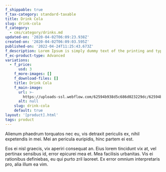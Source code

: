 ```yaml
---
f_shippable: true
f_tax-category: standard-taxable
title: Drink Cola
slug: drink-cola
f_category:
  - cms/category/drinks.md
updated-on: '2020-04-02T06:09:23.938Z'
created-on: '2020-04-02T06:09:03.595Z'
published-on: '2022-04-24T11:25:43.673Z'
f_description: Lorem Ipsum is simply dummy text of the printing and typesetting industry.
f_ec-product-type: Advanced
variations:
  - f_price:
      usd: 3
    f_more-images: []
    f_download-files: []
    title: Drink Cola
    f_main-image:
      url: >-
        https://uploads-ssl.webflow.com/62594b938d5c686d023229dc/62594b938d5c6867143229e5_Drink%203.png
      alt: null
    slug: drink-cola
    default: true
layout: '[product].html'
tags: product
---
```


Alienum phaedrum torquatos nec eu, vis detraxit periculis ex, nihil expetendis in mei. Mei an pericula euripidis, hinc partem ei est.

Eos ei nisl graecis, vix aperiri consequat an. Eius lorem tincidunt vix at, vel pertinax sensibus id, error epicurei mea et. Mea facilisis urbanitas. Vis ei rationibus definiebas, eu qui purto zril laoreet. Ex error omnium interpretaris pro, alia illum ea vim.

‍
